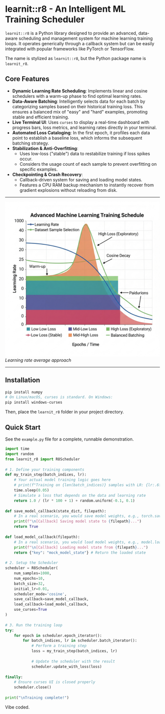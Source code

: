 # learnit::r8 - An Intelligent ML Training Scheduler

`learnit::r8` is a Python library designed to provide an advanced, data-aware scheduling and management system for machine learning training loops. It operates generically through a callback system but can be easily integrated with popular frameworks like PyTorch or TensorFlow.

The name is stylized as `learnit::r8`, but the Python package name is `learnit_r8`.

## Core Features

-   **Dynamic Learning Rate Scheduling**: Implements linear and cosine schedulers with a warm-up phase to find optimal learning rates.
-   **Data-Aware Batching**: Intelligently selects data for each batch by categorizing samples based on their historical training loss. This ensures a balanced mix of "easy" and "hard" examples, promoting stable and efficient training.
-   **Live Terminal UI**: Uses `curses` to display a real-time dashboard with progress bars, loss metrics, and learning rates directly in your terminal.
-   **Automated Loss Cataloging**: In the first epoch, it profiles each data point to establish a baseline loss, which informs the subsequent batching strategy.
-   **Stabilization & Anti-Overfitting**:
    -   Uses low-loss ("stable") data to restabilize training if loss spikes occur.
    -   Considers the usage count of each sample to prevent overfitting on specific examples.
-   **Checkpointing & Crash Recovery**:
    -   Callback-driven system for saving and loading model states.
    -   Features a CPU RAM backup mechanism to instantly recover from gradient explosions without reloading from disk.

<hr/>
<img style="max-height:512px" src="https://github.com/cekkr/learnit-r8/blob/main/assets/gem_graph.png?raw=true"/>
<i>Learning rate average approach</i>
<hr/>

## Installation

```bash
pip install numpy
# On Linux/macOS, curses is standard. On Windows:
pip install windows-curses
```

Then, place the `learnit_r8` folder in your project directory.

## Quick Start

See the `example.py` file for a complete, runnable demonstration.

```python
import time
import random
from learnit_r8 import R8Scheduler

# 1. Define your training components
def my_train_step(batch_indices, lr):
    # Your actual model training logic goes here
    # print(f"Training on {len(batch_indices)} samples with LR: {lr:.6f}")
    time.sleep(0.05)
    # Simulate a loss that depends on the data and learning rate
    return 1.0 / (lr * 100 + 1) + random.uniform(-0.1, 0.1)

def save_model_callback(state_dict, filepath):
    # In a real scenario, you would save model weights, e.g., torch.save(...)
    print(f"\n[Callback] Saving model state to {filepath}...")
    return True

def load_model_callback(filepath):
    # In a real scenario, you would load model weights, e.g., model.load_state_dict(...)
    print(f"\n[Callback] Loading model state from {filepath}...")
    return {"key": "mock_model_state"} # Return the loaded state

# 2. Setup the Scheduler
scheduler = R8Scheduler(
    num_samples=1000,
    num_epochs=10,
    batch_size=32,
    initial_lr=0.01,
    scheduler_mode='cosine',
    save_callback=save_model_callback,
    load_callback=load_model_callback,
    use_curses=True
)

# 3. Run the training loop
try:
    for epoch in scheduler.epoch_iterator():
        for batch_indices, lr in scheduler.batch_iterator():
            # Perform a training step
            loss = my_train_step(batch_indices, lr)
            
            # Update the scheduler with the result
            scheduler.update_with_loss(loss)

finally:
    # Ensure curses UI is closed properly
    scheduler.close()

print("\nTraining complete!")
```

Vibe coded.
